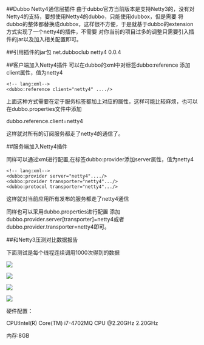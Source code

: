 ##Dubbo Netty4通信层插件
由于dubbo官方当前版本是支持Netty3的，没有对Netty4的支持，要想使用Netty4的dubbo，只能使用dubbox，但是需要
将dubbo的整体都替换成dubbox，这样很不方便，于是就基于dubbo的extension方式实现了一个netty4的插件，不需要
对你当前的项目过多的调整只需要引入插件的jar以及加入相关配置即可。

##引用插件的jar包
    <!-- lang:xml-->
    <dependency>
         <groupId>net.dubboclub</groupId>
         <artifactId>netty4</artifactId>
         <version>0.0.4</version>
    </dependency>

##客户端加入Netty4插件
可以在dubbo的xml中对标签dubbo:reference 添加client属性，值为netty4

    <!-- lang:xml-->
    <dubbo:reference client="netty4" ..../>

上面这种方式需要在定于服务标签都加上对应的属性，这样可能比较麻烦，也可以在dubbo.properties文件中添加

dubbo.reference.client=netty4

这样就对所有的订阅服务都走了netty4的通信了。

##服务端加入Netty4插件

同样可以通过xml进行配置,在标签dubbo:provider添加server属性，值为netty4

    <!-- lang:xml-->
    <dubbo:provider server="netty4"..../>
    <dubbo:provider transporter="netty4".../>
    <dubbo:protocol transporter="netty4".../>


这样就对当前应用所有发布的服务都走了netty4通信

同样也可以采用dubbo.properties进行配置
添加 dubbo.provider.server[transporter]=netty4或者dubbo.provider.transporter=netty4即可。


##和Netty3压测对比数据报告

下面测试是每个线程连续调用1000次得到的数据

![](https://raw.githubusercontent.com/dubboclub/dubbo-plus/master/netty4/performance-test-report/1kb.png)


![](https://raw.githubusercontent.com/dubboclub/dubbo-plus/master/netty4/performance-test-report/2kb.png)


![](https://raw.githubusercontent.com/dubboclub/dubbo-plus/master/netty4/performance-test-report/4kb.png)


![](https://raw.githubusercontent.com/dubboclub/dubbo-plus/master/netty4/performance-test-report/8kb.png)

硬件配置：

CPU:Intel(R) Core(TM) i7-4702MQ CPU @2.20GHz 2.20GHz

内存:8GB